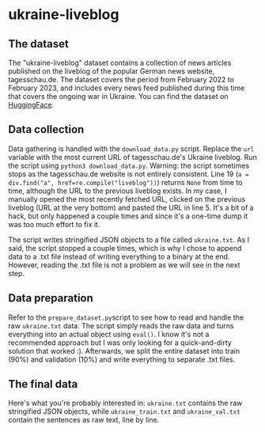 # ukraine-liveblog

## The dataset

The "ukraine-liveblog" dataset contains a collection of news articles published on the liveblog of the popular German news website, tagesschau.de. The dataset covers the period from February 2022 to February 2023, and includes every news feed published during this time that covers the ongoing war in Ukraine. You can find the dataset on [HuggingFace](https://huggingface.co/datasets/pstuerner/ukraine-liveblog).

## Data collection

Data gathering is handled with the `download_data.py` script. Replace the `url` variable with the most current URL of tagesschau.de's Ukraine liveblog. Run the script using `python3 download_data.py`. Warning: the script sometimes stops as the tagesschau.de website is not entirely consistent. Line 19 (`a = div.find("a", href=re.compile("liveblog"))`) returns `None` from time to time, although the URL to the previous liveblog exists. In my case, I manually opened the most recently fetched URL, clicked on the previous liveblog (URL at the very bottom) and pasted the URL in line 5. It's a bit of a hack, but only happened a couple times and since it's a one-time dump it was too much effort to fix it.

The script writes stringified JSON objects to a file called `ukraine.txt`. As I said, the script stopped a couple times, which is why I chose to append data to a .txt file instead of writing everything to a binary at the end. However, reading the .txt file is not a problem as we will see in the next step.

## Data preparation
Refer to the `prepare_dataset.py`script to see how to read and handle the raw `ukraine.txt` data. The script simply reads the raw data and turns everything into an actual object using `eval()`. I know it's not a recommended approach but I was only looking for a quick-and-dirty solution that worked :). Afterwards, we split the entire dataset into train (90%) and validation (10%) and write everything to separate .txt files.

## The final data
Here's what you're probably interested in: `ukraine.txt` contains the raw stringified JSON objects, while `ukraine_train.txt` and `ukraine_val.txt` contain the sentences as raw text, line by line.